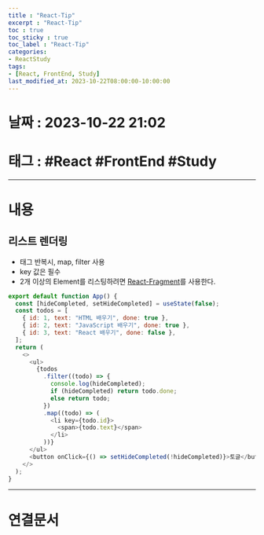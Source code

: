 ```yaml
---
title : "React-Tip"
excerpt : "React-Tip"
toc : true
toc_sticky : true
toc_label : "React-Tip"
categories:
- ReactStudy
tags:
- [React, FrontEnd, Study]
last_modified_at: 2023-10-22T08:00:00-10:00:00
---
```


# 날짜 : 2023-10-22 21:02

# 태그 : #React #FrontEnd #Study 
---

# 내용

## 리스트 렌더링
- 태그 반복시, map, filter 사용
- key 값은 필수
- 2개 이상의 Element를 리스팅하려면 [React-Fragment](../../reactstudy/reactstudy-React-Fragment)를 사용한다.

```javascript
export default function App() {
  const [hideCompleted, setHideCompleted] = useState(false);
  const todos = [
    { id: 1, text: "HTML 배우기", done: true },
    { id: 2, text: "JavaScript 배우기", done: true },
    { id: 3, text: "React 배우기", done: false },
  ];
  return (
    <>
      <ul>
        {todos
          .filter((todo) => {
            console.log(hideCompleted);
            if (hideCompleted) return todo.done;
            else return todo;
          })
          .map((todo) => (
            <li key={todo.id}>
              <span>{todo.text}</span>
            </li>
          ))}
      </ul>
      <button onClick={() => setHideCompleted(!hideCompleted)}>토글</button>
    </>
  );
}
```

---

# 연결문서
